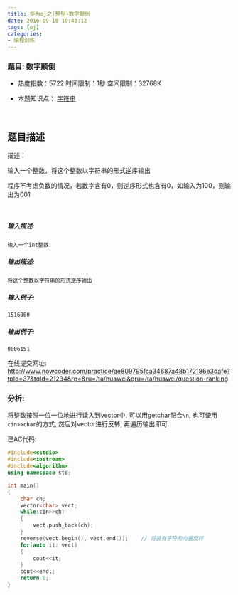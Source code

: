 ```yaml
---
title: 华为oj之(整型)数字颠倒
date: 2016-09-18 10:43:12
tags: [oj]
categories: 
- 编程训练
---
```


### 题目: 数字颠倒

- 热度指数：5722    时间限制：1秒    空间限制：32768K

- 本题知识点： [字符串](http://www.nowcoder.com/questionCenter?questionTypes=000100&mutiTagIds=579)

  ​


## 题目描述

描述：

输入一个整数，将这个整数以字符串的形式逆序输出

程序不考虑负数的情况，若数字含有0，则逆序形式也含有0，如输入为100，则输出为001

 

##### **输入描述:**

```
输入一个int整数
```

##### **输出描述:**

```
将这个整数以字符串的形式逆序输出
```

##### **输入例子:**

```
1516000

```

##### **输出例子:**

```
0006151
```



在线提交网址: http://www.nowcoder.com/practice/ae809795fca34687a48b172186e3dafe?tpId=37&tqId=21234&rp=&ru=/ta/huawei&qru=/ta/huawei/question-ranking



### 分析:

将整数按照一位一位地进行读入到vector中, 可以用getchar配合`\n`, 也可使用`cin>>char`的方式, 然后对vector进行反转, 再遍历输出即可.



已AC代码:
```cpp
#include<cstdio>
#include<iostream>
#include<algorithm>
using namespace std;

int main()
{
    char ch;
    vector<char> vect;    
    while(cin>>ch)
    {
        vect.push_back(ch);
    }
    reverse(vect.begin(), vect.end());    // 将装有字符的向量反转
    for(auto it: vect)
    {
        cout<<it;
    }
    cout<<endl;
    return 0;
}
```




